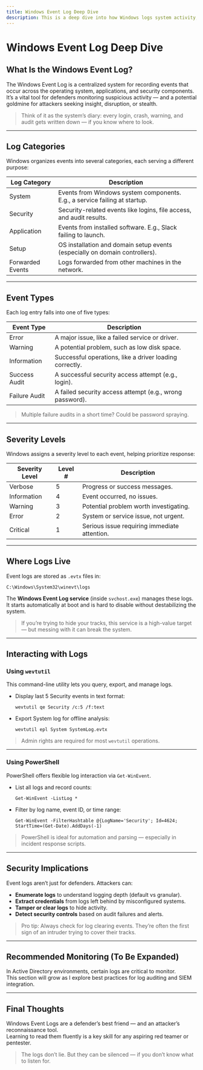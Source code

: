 ```yaml
---
title: Windows Event Log Deep Dive  
description: This is a deep dive into how Windows logs system activity, how to interact with it, and why it matters for defenders and attackers alike.  
---
```


# Windows Event Log Deep Dive

## What Is the Windows Event Log?

The Windows Event Log is a centralized system for recording events that occur across the operating system, applications, and security components.  
It’s a vital tool for defenders monitoring suspicious activity — and a potential goldmine for attackers seeking insight, disruption, or stealth.

> Think of it as the system’s diary: every login, crash, warning, and audit gets written down — if you know where to look.

---

## Log Categories

Windows organizes events into several categories, each serving a different purpose:

| Log Category       | Description                                                                 |
|--------------------|------------------------------------------------------------------------------|
| System             | Events from Windows system components. E.g., a service failing at startup.  |
| Security           | Security-related events like logins, file access, and audit results.        |
| Application        | Events from installed software. E.g., Slack failing to launch.              |
| Setup              | OS installation and domain setup events (especially on domain controllers). |
| Forwarded Events   | Logs forwarded from other machines in the network.                          |

---

## Event Types

Each log entry falls into one of five types:

| Event Type     | Description                                                                 |
|----------------|------------------------------------------------------------------------------|
| Error          | A major issue, like a failed service or driver.                             |
| Warning        | A potential problem, such as low disk space.                                |
| Information    | Successful operations, like a driver loading correctly.                     |
| Success Audit  | A successful security access attempt (e.g., login).                         |
| Failure Audit  | A failed security access attempt (e.g., wrong password).                    |

> Multiple failure audits in a short time? Could be password spraying.

---

## Severity Levels

Windows assigns a severity level to each event, helping prioritize response:

| Severity Level | Level # | Description                                                         |
|----------------|---------|----------------------------------------------------------------------|
| Verbose        | 5       | Progress or success messages.                                       |
| Information    | 4       | Event occurred, no issues.                                          |
| Warning        | 3       | Potential problem worth investigating.                              |
| Error          | 2       | System or service issue, not urgent.                                |
| Critical       | 1       | Serious issue requiring immediate attention.                        |

---

## Where Logs Live

Event logs are stored as `.evtx` files in:

`C:\Windows\System32\winevt\logs`


The **Windows Event Log service** (inside `svchost.exe`) manages these logs.  
It starts automatically at boot and is hard to disable without destabilizing the system.

> If you’re trying to hide your tracks, this service is a high-value target — but messing with it can break the system.

---

## Interacting with Logs

### Using `wevtutil`

This command-line utility lets you query, export, and manage logs.

- Display last 5 Security events in text format:  

  `wevtutil qe Security /c:5 /f:text`

- Export System log for offline analysis:  

  `wevtutil epl System SystemLog.evtx`

> Admin rights are required for most `wevtutil` operations.

---

### Using PowerShell

PowerShell offers flexible log interaction via `Get-WinEvent`.

- List all logs and record counts:  

  `Get-WinEvent -ListLog *`

- Filter by log name, event ID, or time range:  

  `Get-WinEvent -FilterHashtable @{LogName='Security'; Id=4624; StartTime=(Get-Date).AddDays(-1)`

> PowerShell is ideal for automation and parsing — especially in incident response scripts.

---

## Security Implications

Event logs aren’t just for defenders. Attackers can:

- **Enumerate logs** to understand logging depth (default vs granular).
- **Extract credentials** from logs left behind by misconfigured systems.
- **Tamper or clear logs** to hide activity.
- **Detect security controls** based on audit failures and alerts.

> Pro tip: Always check for log clearing events. They’re often the first sign of an intruder trying to cover their tracks.

---

## Recommended Monitoring (To Be Expanded)

In Active Directory environments, certain logs are critical to monitor.  
This section will grow as I explore best practices for log auditing and SIEM integration.

---

## Final Thoughts

Windows Event Logs are a defender’s best friend — and an attacker’s reconnaissance tool.  
Learning to read them fluently is a key skill for any aspiring red teamer or pentester.

> The logs don’t lie. But they can be silenced — if you don’t know what to listen for.

